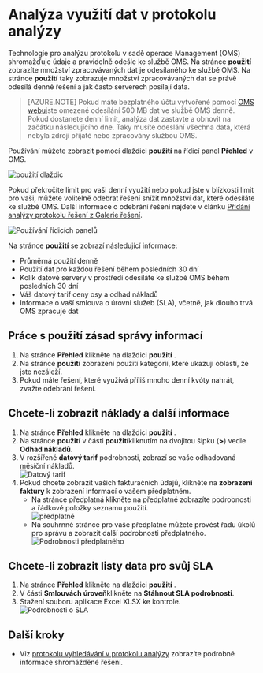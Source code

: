 <properties
    pageTitle="Analýza využití dat v protokolu analýzy | Microsoft Azure"
    description="Použití stránky můžete v protokolu analýzy zobrazíte množství zpracovávaných dat je odesílaného ke službě OMS."
    services="log-analytics"
    documentationCenter=""
    authors="bandersmsft"
    manager="jwhit"
    editor=""/>

<tags
    ms.service="log-analytics"
    ms.workload="na"
    ms.tgt_pltfrm="na"
    ms.devlang="na"
    ms.topic="get-started-article"
    ms.date="08/11/2016"
    ms.author="banders"/>

# <a name="analyze-data-usage-in-log-analytics"></a>Analýza využití dat v protokolu analýzy

Technologie pro analýzu protokolu v sadě operace Management (OMS) shromažďuje údaje a pravidelně odešle ke službě OMS.  Na stránce **použití** zobrazíte množství zpracovávaných dat je odesílaného ke službě OMS. Na stránce **použití** taky zobrazuje množství zpracovávaných dat se právě odesílá denně řešení a jak často serverech posílají data.

>[AZURE.NOTE] Pokud máte bezplatného účtu vytvořené pomocí [OMS webu](http://www.microsoft.com/oms)jste omezené odesílání 500 MB dat ve službě OMS denně. Pokud dostanete denní limit, analýza dat zastavte a obnovit na začátku následujícího dne. Taky musíte odeslání všechna data, která nebyla zdroji přijaté nebo zpracovány službou OMS.

Používání můžete zobrazit pomocí dlaždici **použití** na řídicí panel **Přehled** v OMS.

![použití dlaždic](./media/log-analytics-usage/usage-tile.png)

Pokud překročíte limit pro vaši denní využití nebo pokud jste v blízkosti limit pro vaši, můžete volitelně odebrat řešení snížit množství dat, které odesíláte ke službě OMS. Další informace o odebrání řešení najdete v článku [Přidání analýzy protokolu řešení z Galerie řešení](log-analytics-add-solutions.md).

![Používání řídicích panelů](./media/log-analytics-usage/usage-dashboard.png)

Na stránce **použití** se zobrazí následující informace:

- Průměrná použití denně
- Použití dat pro každou řešení během posledních 30 dní
- Kolik datové servery v prostředí odesíláte ke službě OMS během posledních 30 dní
- Váš datový tarif ceny osy a odhad nákladů
- Informace o vaší smlouva o úrovni služeb (SLA), včetně, jak dlouho trvá OMS zpracuje dat

## <a name="to-work-with-usage-data"></a>Práce s použití zásad správy informací

1. Na stránce **Přehled** klikněte na dlaždici **použití** .
2. Na stránce **použití** zobrazení použití kategorií, které ukazují oblastí, že jste nezáleží.
3. Pokud máte řešení, které využívá příliš mnoho denní kvóty nahrát, zvažte odebrání řešení.

## <a name="to-view-your-estimated-cost-and-billing-information"></a>Chcete-li zobrazit náklady a další informace
1. Na stránce **Přehled** klikněte na dlaždici **použití** .
2. Na stránce **použití** v části **použití**kliknutím na dvojitou šipku (**>**) vedle **Odhad nákladů**.
3. V rozšířené **datový tarif** podrobnosti, zobrazí se vaše odhadovaná měsíční nákladů.  
    ![Datový tarif](./media/log-analytics-usage/usage-data-plan.png)
4. Pokud chcete zobrazit vašich fakturačních údajů, klikněte na **zobrazení faktury** k zobrazení informací o vašem předplatném.
    - Na stránce předplatná klikněte na předplatné zobrazíte podrobnosti a řádkové položky seznamu použití.  
        ![předplatné](./media/log-analytics-usage/usage-sub01.png)
    - Na souhrnné stránce pro vaše předplatné můžete provést řadu úkolů pro správu a zobrazit další podrobnosti předplatného.  
        ![Podrobnosti předplatného](./media/log-analytics-usage/usage-sub02.png)

## <a name="to-view-data-batches-for-your-sla"></a>Chcete-li zobrazit listy data pro svůj SLA
1. Na stránce **Přehled** klikněte na dlaždici **použití** .
2. V části **Smlouvách úroveň**klikněte na **Stáhnout SLA podrobnosti**.
3. Stažení souboru aplikace Excel XLSX ke kontrole.  
    ![Podrobnosti o SLA](./media/log-analytics-usage/usage-sla-details.png)

## <a name="next-steps"></a>Další kroky

- Viz [protokolu vyhledávání v protokolu analýzy](log-analytics-log-searches.md) zobrazíte podrobné informace shromážděné řešení.
